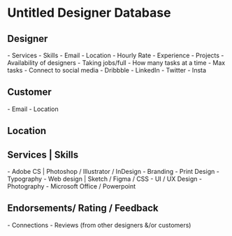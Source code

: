 # Untitled Designer Database



<h2>Designer</h2>
- Services
- Skills
- Email
- Location
- Hourly Rate
- Experience
- Projects
  - Availability of designers
  - Taking jobs/full
  - How many tasks at a time
  - Max tasks
- Connect to social media
  - Dribbble
  - LinkedIn
  - Twitter
  - Insta


<h2>Customer</h2>
- Email
- Location


<h2>Location</h2>







<h2>Services | Skills </h2>
- Adobe CS | Photoshop / Illustrator / InDesign
- Branding
- Print Design
- Typography
- Web design | Sketch / Figma / CSS
- UI / UX Design
- Photography
- Microsoft Office / Powerpoint




<h2>Endorsements/ Rating / Feedback</h2>
- Connections
- Reviews (from other designers &/or customers)




